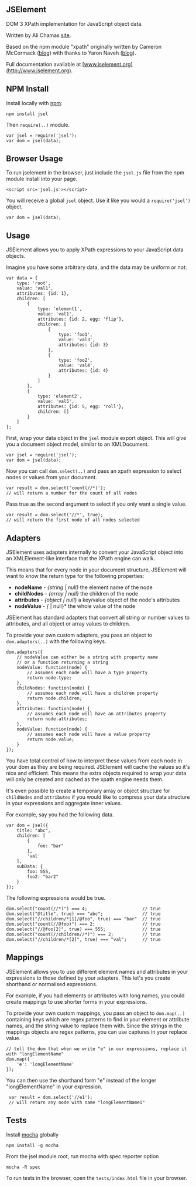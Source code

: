 ## JSElement
DOM 3 XPath implementation for JavaScript object data.

Written by Ali Chamas [site](http://www.musicartscience.com.au).

Based on the npm module "xpath" originally written by Cameron McCormack ([blog](http://mcc.id.au/xpathjs)) with thanks to Yaron Naveh ([blog](http://webservices20.blogspot.com/)).

Full documentation available at [www.jselement.org](http://www.jselement.org).

## NPM Install
Install locally with [npm](http://github.com/isaacs/npm):

    npm install jsel

Then `require(..)` module.

    var jsel = require('jsel');
    var dom = jsel(data);

## Browser Usage
To run jselement in the browser, just include the `jsel.js` file from the npm module install into your page.

    <script src='jsel.js'></script>

You will receive a global `jsel` object. Use it like you would a `require('jsel')` object.

    var dom = jsel(data);

## Usage
JSElement allows you to apply XPath expressions to your JavaScript data objects.

Imagine you have some arbitrary data, and the data may be uniform or not:

    var data = {
    	type: 'root',
    	value: 'val1',
    	attributes: {id: 1},
    	children: [
    		{
    			type: 'element1',
    			value: 'val1',
    			attributes: {id: 2, egg: 'flip'},
    			children: [
    				{
    					type: 'foo1',
    					value: 'val3',
    					attributes: {id: 3}
    				},
    				{
    					type: 'foo2',
    					value: 'val4',
    					attributes: {id: 4}
    				}
    			]
    		},
    		{
    			type: 'element2',
    			value: 'val5',
    			attributes: {id: 5, egg: 'roll'},
    			children: []
    		}
    	]
    };

First, wrap your data object in the `jsel` module export object. This will give you a document object model, similar to an XMLDocument.

    var jsel = require('jsel');
    var dom = jsel(data);

Now you can call `dom.select(..)` and pass an xpath expression to select nodes or values from your document.

    var result = dom.select('count(//*)');
    // will return a number for the count of all nodes

Pass true as the second argument to select if you only want a single value.

    var result = dom.select('//*', true);
    // will return the first node of all nodes selected

## Adapters
JSElement uses adapters internally to convert your JavaScript object into an XMLElement-like interface that the XPath engine can walk.

This means that for every node in your document structure, JSElement will want to know the return type for the following properties:

* **nodeName** - *{string | null}* the element name of the node
* **childNodes** - *{array | null}* the children of the node
* **attributes** - *{object | null}* a key/value object of the node's attributes
* **nodeValue** - *{* | null}* the whole value of the node

JSElement has standard adapters that convert all string or number values to attributes, and all object or array values to children.

To provide your own custom adapters, you pass an object to `dom.adapters(..)` with the following keys.

    dom.adapters({
        // nodeValue can either be a string with property name
        // or a function returning a string
        nodeValue: function(node) {
            // assumes each node will have a type property
            return node.type;
        },
        childNodes: function(node) {
            // assumes each node will have a children property
            return node.children;
        },
        attributes: function(node) {
            // assumes each node will have an attributes property
            return node.attributes;
        },
        nodeValue: function(node) {
            // assumes each node will have a value property
            return node.value;
        }
    });

You have total control of how to interpret these values from each node in your dom as they are being required. JSElement will cache the values so it's nice and efficient. This means the extra objects required to wrap your data will only be created and cached as the xpath engine needs them.

It's even possible to create a temporary array or object structure for `childNodes` and `attributes` if you would like to compress your data structure in your expressions and aggregate inner values.

For example, say you had the following data.

    var dom = jsel({
        title: "abc",
        children: [
            {
                foo: "bar"
            },
            'val'
        ],
        subData: {
            foo: 555,
            foo2: "bar2"
        }
    });

The following expressions would be true.

    dom.select("count(//*)") === 4;                     // true
    dom.select("@title", true) === "abc";               // true
    dom.select("//children/*[1]/@foo", true) === "bar"  // true
    dom.select("count(//@foo)") === 2;                  // true
    dom.select("//@foo[2]", true) === 555;              // true
    dom.select("count(//children//*)") === 2;           // true
    dom.select("//children/*[2]", true) === "val";      // true


## Mappings
JSElement allows you to use different element names and attributes in your expressions to those defined by your adapters. This let's you create shorthand or normalised expressions.

For example, if you had elements or attributes with long names, you could create mappings to use shorter forms in your expressions.

To provide your own custom mappings, you pass an object to `dom.map(..)` containing keys which are regex patterns to find in your element or attribute names, and the string value to replace them with. Since the strings in the mappings objects are regex patterns, you can use captures in your replace value.

    // tell the dom that when we write "e" in our expressions, replace it with "longElementName"
    dom.map({
        'e': 'longElementName'
    });

You can then use the shorthand form "e" instead of the longer "longElementName" in your expression.

     var result = dom.select('//e1');
     // will return any node with name "longElementName1"

## Tests
Install [mocha](http://visionmedia.github.io/mocha/#installation) globally

    npm install -g mocha

From the jsel module root, run mocha with spec reporter option

    mocha -R spec

To run tests in the browser, open the `tests/index.html` file in your browser.